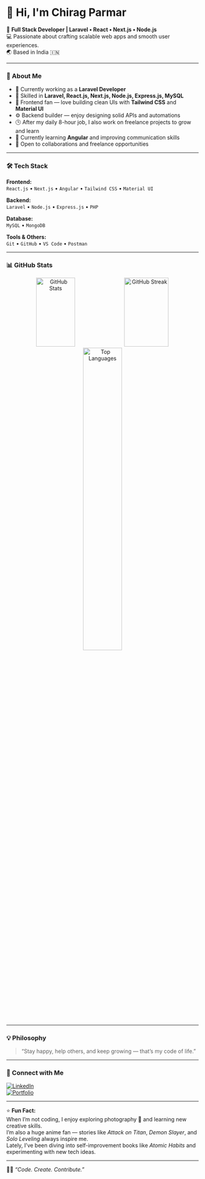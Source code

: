 # 👋 Hi, I'm Chirag Parmar

🚀 **Full Stack Developer | Laravel • React • Next.js • Node.js**  
💻 Passionate about crafting scalable web apps and smooth user experiences.  
🌏 Based in India 🇮🇳  

---

### 🧠 About Me  
- 💼 Currently working as a **Laravel Developer**  
- 🔧 Skilled in **Laravel, React.js, Next.js, Node.js, Express.js, MySQL**  
- 🎨 Frontend fan — love building clean UIs with **Tailwind CSS** and **Material UI**  
- ⚙️ Backend builder — enjoy designing solid APIs and automations  
- 🕒 After my daily 8-hour job, I also work on freelance projects to grow and learn  
- 📘 Currently learning **Angular** and improving communication skills  
- 💬 Open to collaborations and freelance opportunities  

---

### 🛠️ Tech Stack

**Frontend:**  
`React.js` • `Next.js` • `Angular` • `Tailwind CSS` • `Material UI`

**Backend:**  
`Laravel` • `Node.js` • `Express.js` • `PHP`

**Database:**  
`MySQL` • `MongoDB`

**Tools & Others:**  
`Git` • `GitHub` • `VS Code` • `Postman` 

---

### 📊 GitHub Stats

<div align="center">

  <!-- Top stats: GitHub Stats + Streak -->
  <div>
    <img src="https://github-readme-stats.vercel.app/api?username=webdev-chirag&show_icons=true&theme=tokyonight" 
         width="45%" height="180em" alt="GitHub Stats" />
    <img src="https://streak-stats.demolab.com?user=webdev-chirag&theme=tokyonight" 
         width="48%" height="180em" alt="GitHub Streak" />
  </div>
  <div>
    <img src="https://github-readme-stats.vercel.app/api/top-langs/?username=webdev-chirag&layout=compact&theme=tokyonight" 
         width="45%" alt="Top Languages" />
  </div>

</div>

---

### 💡 Philosophy  
> “Stay happy, help others, and keep growing — that’s my code of life.”  

---

### 🤝 Connect with Me  
<!-- not showing logo if linkedin is not present -->
[![LinkedIn](https://img.shields.io/badge/LinkedIn-blue?style=flat-square&logo=linkedin)](https://linkedin.com/in/parmar-chirag)  
[![Portfolio](https://img.shields.io/badge/Portfolio-black?style=flat-square&logo=firefox)](https://chirag-parmar.vercel.app) 

---

⭐ **Fun Fact:**  
When I’m not coding, I enjoy exploring photography 📸 and learning new creative skills.  
I’m also a huge anime fan — stories like *Attack on Titan*, *Demon Slayer*, and *Solo Leveling* always inspire me.  
Lately, I’ve been diving into self-improvement books like *Atomic Habits* and experimenting with new tech ideas.

---

🧑‍💻 *“Code. Create. Contribute.”*
